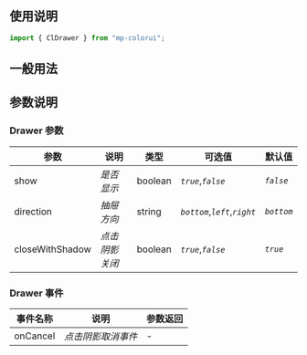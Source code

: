 ## 使用说明

```jsx
import { ClDrawer } from "mp-colorui";
```

## 一般用法

<CodeShow componentName='drawer' />

## 参数说明

### Drawer 参数

| 参数            | 说明           | 类型    | 可选值                        | 默认值     |
| --------------- | -------------- | ------- | ----------------------------- | ---------- |
| show            | _是否显示_     | boolean | _`true`_,_`false`_            | _`false`_  |
| direction       | _抽屉方向_     | string  | _`bottom`_,_`left`_,_`right`_ | _`bottom`_ |
| closeWithShadow | _点击阴影关闭_ | boolean | _`true`_,_`false`_            | _`true`_   |

### Drawer 事件

| 事件名称 | 说明               | 参数返回 |
| -------- | ------------------ | -------- |
| onCancel | _点击阴影取消事件_ | -        |

<FloatPhone url="https://yinliangdream.github.io/mp-colorui-h5-demo/#/pages/components/drawer/index" />
